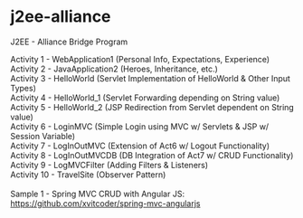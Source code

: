 # j2ee-alliance
J2EE - Alliance Bridge Program

Activity 1 - WebApplication1 (Personal Info, Expectations, Experience)<br>
Activity 2 - JavaApplication2 (Heroes, Inheritance, etc.)<br>
Activity 3 - HelloWorld (Servlet Implementation of HelloWorld & Other Input Types)<br>
Activity 4 - HelloWorld_1 (Servlet Forwarding depending on String value)<br>
Activity 5 - HelloWorld_2 (JSP Redirection from Servlet dependent on String value)<br>
Activity 6 - LoginMVC (Simple Login using MVC w/ Servlets & JSP w/ Session Variable)<br>
Activity 7 - LogInOutMVC (Extension of Act6 w/ Logout Functionality)<br>
Activity 8 - LogInOutMVCDB (DB Integration of Act7 w/ CRUD Functionality)<br>
Activity 9 - LogMVCFilter (Adding Filters & Listeners)<br>
Activity 10 - TravelSite (Observer Pattern)<br>
<br>
Sample 1 - Spring MVC CRUD with Angular JS: https://github.com/xvitcoder/spring-mvc-angularjs<br>
